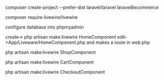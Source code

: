 composer create-project --prefer-dist laravel/laravel laravel8ecommerce

composer require livewire/livewire

configure database into phpmyadmin

create-> php artisan make:livewire HomeComponent edit->App/Liveware/HomeComponent.php
and makes a route in web.php

php artisan make:livewire ShopComponent

php artisan make:livewire CartComponent

php artisan make:livewire CheckoutComponent

